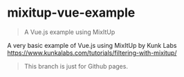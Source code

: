 # mixitup-vue-example

> A Vue.js example using MixItUp

A very basic example of Vue.js using MixItUp by Kunk Labs
https://www.kunkalabs.com/tutorials/filtering-with-mixitup/

> This branch is just for Github pages.
